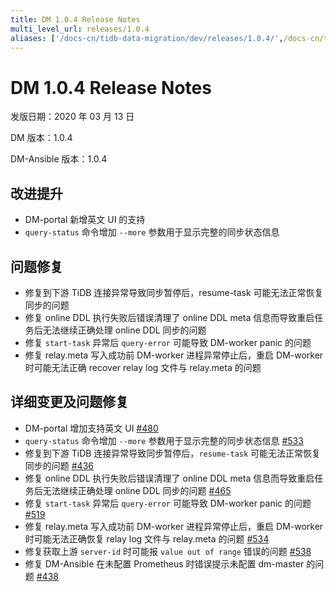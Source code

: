 ```yaml
---
title: DM 1.0.4 Release Notes
multi_level_url: releases/1.0.4
aliases: ['/docs-cn/tidb-data-migration/dev/releases/1.0.4/',/docs-cn/tidb-data-migration/dev/1.0.4/]
---
```


# DM 1.0.4 Release Notes

发版日期：2020 年 03 月 13 日

DM 版本：1.0.4

DM-Ansible 版本：1.0.4

## 改进提升

- DM-portal 新增英文 UI 的支持
- `query-status` 命令增加 `--more` 参数用于显示完整的同步状态信息

## 问题修复

- 修复到下游 TiDB 连接异常导致同步暂停后，resume-task 可能无法正常恢复同步的问题
- 修复 online DDL 执行失败后错误清理了 online DDL meta 信息而导致重启任务后无法继续正确处理 online DDL 同步的问题
- 修复 `start-task` 异常后 `query-error` 可能导致 DM-worker panic 的问题
- 修复 relay.meta 写入成功前 DM-worker 进程异常停止后，重启 DM-worker 时可能无法正确 recover relay log 文件与 relay.meta 的问题

## 详细变更及问题修复

- DM-portal 增加支持英文 UI [#480](https://github.com/pingcap/dm/pull/480)
- `query-status` 命令增加 `--more` 参数用于显示完整的同步状态信息 [#533](https://github.com/pingcap/dm/pull/533)
- 修复到下游 TiDB 连接异常导致同步暂停后，`resume-task` 可能无法正常恢复同步的问题 [#436](https://github.com/pingcap/dm/pull/436)
- 修复 online DDL 执行失败后错误清理了 online DDL meta 信息而导致重启任务后无法继续正确处理 online DDL 同步的问题 [#465](https://github.com/pingcap/dm/pull/465)
- 修复 `start-task` 异常后 `query-error` 可能导致 DM-worker panic 的问题 [#519](https://github.com/pingcap/dm/pull/519)
- 修复 relay.meta 写入成功前 DM-worker 进程异常停止后，重启 DM-worker 时可能无法正确恢复 relay log 文件与 relay.meta 的问题 [#534](https://github.com/pingcap/dm/pull/534)
- 修复获取上游 `server-id` 时可能报 `value out of range` 错误的问题 [#538](https://github.com/pingcap/dm/pull/538)
- 修复 DM-Ansible 在未配置 Prometheus 时错误提示未配置 dm-master 的问题 [#438](https://github.com/pingcap/dm/pull/438)
